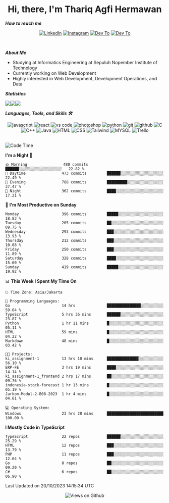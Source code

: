 <div align="center">
  <h1>Hi, there, I'm Thariq Agfi Hermawan</h1>
</div>


***How to reach me***
<p align='center'>
   <a href="https://www.linkedin.com/in/thariqagfihermawan" target="_blank"><img src="https://img.shields.io/badge/LinkedIn-0077B5?style=for-the-badge&logo=linkedin&logoColor=white" alt="LinkedIn"></a>
   <a href="https://www.instagram.com/thoriqagfi" target="_blank"><img src="https://img.shields.io/badge/Instagram-E4405F?style=for-the-badge&logo=instagram&logoColor=white" alt="Instagram"></a>
   <a href="https://medium.com/@thoriq.aghfi60" target="_blank"><img src="https://img.shields.io/badge/Medium-12100E?style=for-the-badge&logo=medium&logoColor=white" alt="Dev To"></a>
   <a href="https://linktr.ee/thoriqagfi" target="_blank"><img src="https://img.shields.io/badge/linktree-1de9b6?style=for-the-badge&logo=linktree&logoColor=white" alt="Dev To"></a>
</p>

<br>

***About Me***
- Studying at Informatics Engineering at Sepuluh Nopember Institute of Technology
- Currently working on Web Development
- Highly interested in Web Development, Development Operations, and Data

***Statistics***

<!-- [![GitHub Streak](http://github-readme-streak-stats.herokuapp.com?user=thoriqagfi&theme=dark)](https://git.io/streak-stats) -->

<div align="center">
  <div style="display: flex;">
    <img src="http://github-readme-streak-stats.herokuapp.com?user=thoriqagfi&theme=chartreuse-dark"/>
    <img src="https://github-readme-stats.vercel.app/api/top-langs/?username=thoriqagfi&layout=compact&&theme=chartreuse-dark&langs_count=8)](https://github.com/thoriqagfi"/>
    <img src="https://github-readme-stats.vercel.app/api?username=thoriqagfi&show_icons=true&theme=chartreuse-dark"/>
  </div>
</div>

<!-- [![Top Langs](https://github-readme-stats.vercel.app/api/top-langs/?username=thoriqagfi&layout=compact&&theme=chartreuse-dark&langs_count=8)](https://github.com/thoriqagfi)
< ![Agfi's GitHub stats](https://github-readme-stats.vercel.app/api?username=thoriqagfi&show_icons=true&theme=chartreuse-dark) -->

***Languages, Tools, and Skills 🛠***

  <div align="center">
    <img src="https://img.shields.io/badge/JavaScript-F7DF1E?style=for-the-badge&logo=javascript&logoColor=black" alt="javascript" />
    <img src="https://img.shields.io/badge/React-61DAFB?style=for-the-badge&logo=react&logoColor=black" alt="react" />
    <img src="https://img.shields.io/badge/vs%20code-007ACC?style=for-the-badge&logo=visual%20studio%20code&logoColor=white" alt="vs code" />
    <img src="https://img.shields.io/badge/adobe%20photoshop-31A8FF?style=for-the-badge&logo=adobe%20photoshop&logoColor=white" alt="photoshop" />
    <img src="https://img.shields.io/badge/python-3776AB?style=for-the-badge&logo=python&logoColor=white" alt="python" />
    <img src="https://img.shields.io/badge/Git-F05032?style=for-the-badge&logo=git&logoColor=white" alt="git" />
    <img src="https://img.shields.io/badge/GitHub-100000?style=for-the-badge&logo=github&logoColor=white" alt="github" />
    <img src="https://img.shields.io/badge/c-%2300599C.svg?style=for-the-badge&logo=c&logoColor=white" alt="C" />
    <img src="https://img.shields.io/badge/c++-%2300599C.svg?style=for-the-badge&logo=c%2B%2B&logoColor=white" alt="C++" />
    <img src="https://img.shields.io/badge/Java-ED8B00?style=for-the-badge&logo=java&logoColor=white" alt="Java"/>
    <img src="https://img.shields.io/badge/HTML5-E34F26?style=for-the-badge&logo=html5&logoColor=white" alt="HTML" />
    <img src="https://img.shields.io/badge/CSS-239120?&style=for-the-badge&logo=css3&logoColor=white" alt ="CSS" />
    <img src="https://img.shields.io/badge/tailwindcss-%2338B2AC.svg?style=for-the-badge&logo=tailwind-css&logoColor=white" alt="Tailwind" />
    <img src="https://img.shields.io/badge/MySQL-00000F?style=for-the-badge&logo=mysql&logoColor=white" alt="MYSQL" />
    <img src="https://img.shields.io/badge/Trello-%23026AA7.svg?style=for-the-badge&logo=Trello&logoColor=white" alt="Trello" />
  </div><br>

<!--START_SECTION:waka-->
![Code Time](http://img.shields.io/badge/Code%20Time-711%20hrs%2035%20mins-blue)

**I'm a Night 🦉** 

```text
🌞 Morning                480 commits         ██████░░░░░░░░░░░░░░░░░░░   22.82 % 
🌆 Daytime                473 commits         ██████░░░░░░░░░░░░░░░░░░░   22.49 % 
🌃 Evening                788 commits         █████████░░░░░░░░░░░░░░░░   37.47 % 
🌙 Night                  362 commits         ████░░░░░░░░░░░░░░░░░░░░░   17.21 % 
```
📅 **I'm Most Productive on Sunday** 

```text
Monday                   396 commits         █████░░░░░░░░░░░░░░░░░░░░   18.83 % 
Tuesday                  205 commits         ██░░░░░░░░░░░░░░░░░░░░░░░   09.75 % 
Wednesday                293 commits         ███░░░░░░░░░░░░░░░░░░░░░░   13.93 % 
Thursday                 212 commits         ███░░░░░░░░░░░░░░░░░░░░░░   10.08 % 
Friday                   250 commits         ███░░░░░░░░░░░░░░░░░░░░░░   11.89 % 
Saturday                 328 commits         ████░░░░░░░░░░░░░░░░░░░░░   15.60 % 
Sunday                   419 commits         █████░░░░░░░░░░░░░░░░░░░░   19.92 % 
```


📊 **This Week I Spent My Time On** 

```text
🕑︎ Time Zone: Asia/Jakarta

💬 Programming Languages: 
Go                       14 hrs              ███████████████░░░░░░░░░░   59.64 % 
TypeScript               5 hrs 36 mins       ██████░░░░░░░░░░░░░░░░░░░   23.87 % 
Python                   1 hr 11 mins        █░░░░░░░░░░░░░░░░░░░░░░░░   05.11 % 
HTML                     59 mins             █░░░░░░░░░░░░░░░░░░░░░░░░   04.22 % 
Markdown                 48 mins             █░░░░░░░░░░░░░░░░░░░░░░░░   03.42 % 

🐱‍💻 Projects: 
ki_assignment-1          13 hrs 10 mins      ██████████████░░░░░░░░░░░   56.10 % 
ERP-FE                   3 hrs 19 mins       ████░░░░░░░░░░░░░░░░░░░░░   14.14 % 
ki_assignment-1_frontend 2 hrs 17 mins       ██░░░░░░░░░░░░░░░░░░░░░░░   09.76 % 
indonesia-stock-forecast 1 hr 13 mins        █░░░░░░░░░░░░░░░░░░░░░░░░   05.19 % 
Jarkom-Modul-2-B08-2023  1 hr 4 mins         █░░░░░░░░░░░░░░░░░░░░░░░░   04.61 % 

💻 Operating System: 
Windows                  23 hrs 28 mins      █████████████████████████   100.00 % 
```

**I Mostly Code in TypeScript** 

```text
TypeScript               22 repos            ██████░░░░░░░░░░░░░░░░░░░   25.29 % 
HTML                     12 repos            ███░░░░░░░░░░░░░░░░░░░░░░   13.79 % 
PHP                      11 repos            ███░░░░░░░░░░░░░░░░░░░░░░   12.64 % 
Go                       8 repos             ██░░░░░░░░░░░░░░░░░░░░░░░   09.20 % 
C#                       6 repos             ██░░░░░░░░░░░░░░░░░░░░░░░   06.90 % 
```




 Last Updated on 20/10/2023 14:15:34 UTC
<!--END_SECTION:waka-->

<div align="center">
<img src="https://komarev.com/ghpvc/?username=thoriqagfi&color=blue" alt="Views on Github" />
</div>
